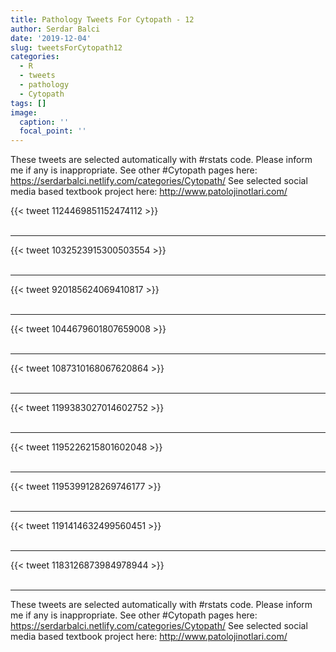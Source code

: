 ```yaml
---
title: Pathology Tweets For Cytopath - 12
author: Serdar Balci
date: '2019-12-04'
slug: tweetsForCytopath12
categories:
  - R
  - tweets
  - pathology
  - Cytopath
tags: []
image:
  caption: ''
  focal_point: ''
---
```



These tweets are selected automatically with #rstats code. Please inform me if any is inappropriate.
See other #Cytopath pages here: https://serdarbalci.netlify.com/categories/Cytopath/ 
See selected social media based textbook project here: http://www.patolojinotlari.com/

{{< tweet 1124469851152474112 >}}
<br>
<br>
<hr>
{{< tweet 1032523915300503554 >}}
<br>
<br>
<hr>
{{< tweet 920185624069410817 >}}
<br>
<br>
<hr>
{{< tweet 1044679601807659008 >}}
<br>
<br>
<hr>
{{< tweet 1087310168067620864 >}}
<br>
<br>
<hr>
{{< tweet 1199383027014602752 >}}
<br>
<br>
<hr>
{{< tweet 1195226215801602048 >}}
<br>
<br>
<hr>
{{< tweet 1195399128269746177 >}}
<br>
<br>
<hr>
{{< tweet 1191414632499560451 >}}
<br>
<br>
<hr>
{{< tweet 1183126873984978944 >}}
<br>
<br>
<hr>


These tweets are selected automatically with #rstats code. Please inform me if any is inappropriate.
See other #Cytopath pages here: https://serdarbalci.netlify.com/categories/Cytopath/ 
See selected social media based textbook project here: http://www.patolojinotlari.com/
